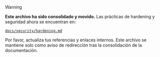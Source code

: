 
> [!WARNING]
> **Este archivo ha sido consolidado y movido.**
> Las prácticas de hardening y seguridad ahora se encuentran en:
> 
> [`docs/security/hardening.md`](docs/security/hardening.md)

Por favor, actualiza tus referencias y enlaces internos. Este archivo se mantiene solo como aviso de redirección tras la consolidación de la documentación.
